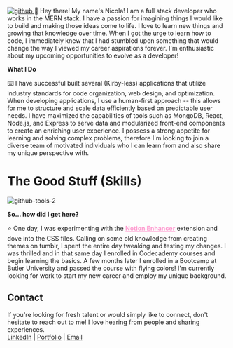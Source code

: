 [
![github](https://user-images.githubusercontent.com/86696492/205133081-cb5c8cb4-4922-4ce4-9e6a-9ca3e1c499ad.png)
](url)
👋 Hey there! My name's Nicola! I am a full stack developer who works in the MERN stack. I have a passion for imagining things I would like to build and making those ideas come to life. I love to learn new things and growing that knowledge over time. When I got the urge to learn how to code, I immediately knew that I had stumbled upon something that would change the way I viewed my career aspirations forever. I'm enthusiastic about my upcoming opportunities to evolve as a developer!

**What I Do**   

⌨️ I have successful built several (Kirby-less) applications that utilize industry standards for code organization, web design, and optimization. When developing applications, I use a human-first approach -- this allows for me to structure and scale data efficiently based on predictable user needs. I have maximized the capabilities of tools such as MongoDB, React, Node.js, and Express to serve data and modularized front-end components to create an enriching user experience. I possess a strong appetite for learning and solving complex problems, therefore I'm looking to join a diverse team of motivated individuals who I can learn from and also share my unique perspective with. 

# The Good Stuff (Skills)
![github-tools-2](https://user-images.githubusercontent.com/86696492/205152201-b071399b-b358-4084-b0a6-4a50d352dcc3.png)

**So... how did I get here?**  

⭐️ One day, I was experimenting with the <a style="color: #FE9CD0; font-weight: bold;" href="https://notion-enhancer.github.io/">Notion Enhancer</a> extension and dove into the CSS files. Calling on some old knowledge from creating themes on tumblr, I spent the entire day tweaking and testing my changes. I was thrilled and in that same day I enrolled in Codecademy courses and begin learning the basics. A few months later I enrolled in a Bootcamp at Butler University and passed the course with flying colors! I'm currently looking for work to start my new career and employ my unique background.

## Contact  
If you're looking for fresh talent or would simply like to connect, don't hesitate to reach out to me! I love hearing from people and sharing experiences.  
  <a href="https://linkedin/in/nicolamarble">LinkedIn</a> | <a href="https://nicola-mu.vercel.app">Portfolio</a> | <a href="mailto:marblenicola@gmail.com">Email</a>

<!---
nicolalenee/nicolalenee is a ✨ special ✨ repository because its `README.md` (this file) appears on your GitHub profile.
You can click the Preview link to take a look at your changes.
--->
